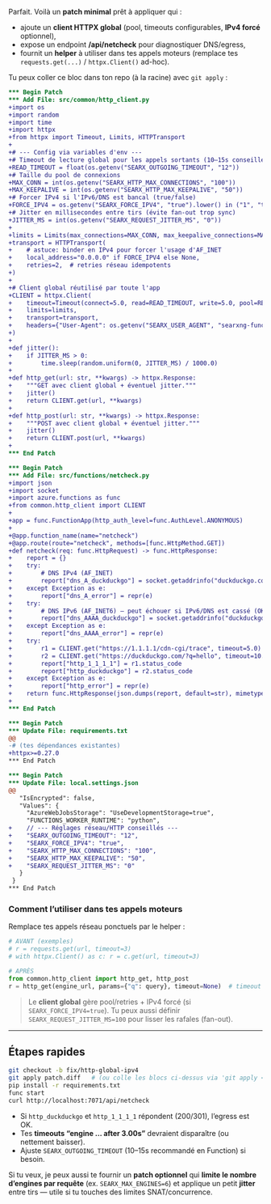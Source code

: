 Parfait. Voilà un **patch minimal** prêt à appliquer qui :

* ajoute un **client HTTPX global** (pool, timeouts configurables, **IPv4 forcé** optionnel),
* expose un endpoint **/api/netcheck** pour diagnostiquer DNS/egress,
* fournit un **helper** à utiliser dans tes appels moteurs (remplace tes `requests.get(...)` / `httpx.Client()` ad-hoc).

Tu peux coller ce bloc dans ton repo (à la racine) avec `git apply` :

```diff
*** Begin Patch
*** Add File: src/common/http_client.py
+import os
+import random
+import time
+import httpx
+from httpx import Timeout, Limits, HTTPTransport
+
+# --- Config via variables d'env ---
+# Timeout de lecture global pour les appels sortants (10–15s conseillé en cloud)
+READ_TIMEOUT = float(os.getenv("SEARX_OUTGOING_TIMEOUT", "12"))
+# Taille du pool de connexions
+MAX_CONN = int(os.getenv("SEARX_HTTP_MAX_CONNECTIONS", "100"))
+MAX_KEEPALIVE = int(os.getenv("SEARX_HTTP_MAX_KEEPALIVE", "50"))
+# Forcer IPv4 si l'IPv6/DNS est bancal (true/false)
+FORCE_IPV4 = os.getenv("SEARX_FORCE_IPV4", "true").lower() in ("1", "true", "yes")
+# Jitter en millisecondes entre tirs (évite fan-out trop sync)
+JITTER_MS = int(os.getenv("SEARX_REQUEST_JITTER_MS", "0"))
+
+limits = Limits(max_connections=MAX_CONN, max_keepalive_connections=MAX_KEEPALIVE)
+transport = HTTPTransport(
+    # astuce: binder en IPv4 pour forcer l'usage d'AF_INET
+    local_address="0.0.0.0" if FORCE_IPV4 else None,
+    retries=2,  # retries réseau idempotents
+)
+
+# Client global réutilisé par toute l'app
+CLIENT = httpx.Client(
+    timeout=Timeout(connect=5.0, read=READ_TIMEOUT, write=5.0, pool=READ_TIMEOUT),
+    limits=limits,
+    transport=transport,
+    headers={"User-Agent": os.getenv("SEARX_USER_AGENT", "searxng-func/1.0")},
+)
+
+def jitter():
+    if JITTER_MS > 0:
+        time.sleep(random.uniform(0, JITTER_MS) / 1000.0)
+
+def http_get(url: str, **kwargs) -> httpx.Response:
+    """GET avec client global + éventuel jitter."""
+    jitter()
+    return CLIENT.get(url, **kwargs)
+
+def http_post(url: str, **kwargs) -> httpx.Response:
+    """POST avec client global + éventuel jitter."""
+    jitter()
+    return CLIENT.post(url, **kwargs)
+
*** End Patch
```

```diff
*** Begin Patch
*** Add File: src/functions/netcheck.py
+import json
+import socket
+import azure.functions as func
+from common.http_client import CLIENT
+
+app = func.FunctionApp(http_auth_level=func.AuthLevel.ANONYMOUS)
+
+@app.function_name(name="netcheck")
+@app.route(route="netcheck", methods=[func.HttpMethod.GET])
+def netcheck(req: func.HttpRequest) -> func.HttpResponse:
+    report = {}
+    try:
+        # DNS IPv4 (AF_INET)
+        report["dns_A_duckduckgo"] = socket.getaddrinfo("duckduckgo.com", 443, socket.AF_INET)
+    except Exception as e:
+        report["dns_A_error"] = repr(e)
+    try:
+        # DNS IPv6 (AF_INET6) — peut échouer si IPv6/DNS est cassé (OK)
+        report["dns_AAAA_duckduckgo"] = socket.getaddrinfo("duckduckgo.com", 443, socket.AF_INET6)
+    except Exception as e:
+        report["dns_AAAA_error"] = repr(e)
+    try:
+        r1 = CLIENT.get("https://1.1.1.1/cdn-cgi/trace", timeout=5.0)
+        r2 = CLIENT.get("https://duckduckgo.com/?q=hello", timeout=10.0)
+        report["http_1_1_1_1"] = r1.status_code
+        report["http_duckduckgo"] = r2.status_code
+    except Exception as e:
+        report["http_error"] = repr(e)
+    return func.HttpResponse(json.dumps(report, default=str), mimetype="application/json")
+
*** End Patch
```

```diff
*** Begin Patch
*** Update File: requirements.txt
@@
-# (tes dépendances existantes)
+httpx>=0.27.0
*** End Patch
```

```diff
*** Begin Patch
*** Update File: local.settings.json
@@
   "IsEncrypted": false,
   "Values": {
     "AzureWebJobsStorage": "UseDevelopmentStorage=true",
     "FUNCTIONS_WORKER_RUNTIME": "python",
+    // --- Réglages réseau/HTTP conseillés ---
+    "SEARX_OUTGOING_TIMEOUT": "12",
+    "SEARX_FORCE_IPV4": "true",
+    "SEARX_HTTP_MAX_CONNECTIONS": "100",
+    "SEARX_HTTP_MAX_KEEPALIVE": "50",
+    "SEARX_REQUEST_JITTER_MS": "0"
   }
 }
*** End Patch
```

### Comment l’utiliser dans tes appels moteurs

Remplace tes appels réseau ponctuels par le helper :

```python
# AVANT (exemples)
# r = requests.get(url, timeout=3)
# with httpx.Client() as c: r = c.get(url, timeout=3)

# APRÈS
from common.http_client import http_get, http_post
r = http_get(engine_url, params={"q": query}, timeout=None)  # timeout global déjà appliqué
```

> Le **client global** gère pool/retries + IPv4 forcé (si `SEARX_FORCE_IPV4=true`).
> Tu peux aussi définir `SEARX_REQUEST_JITTER_MS=100` pour lisser les rafales (fan-out).

---

## Étapes rapides

```bash
git checkout -b fix/http-global-ipv4
git apply patch.diff   # (ou colle les blocs ci-dessus via 'git apply <<EOF ... EOF')
pip install -r requirements.txt
func start
curl http://localhost:7071/api/netcheck
```

* Si `http_duckduckgo` et `http_1_1_1_1` répondent (200/301), l’egress est OK.
* Tes **timeouts “engine … after 3.00s”** devraient disparaître (ou nettement baisser).
* Ajuste `SEARX_OUTGOING_TIMEOUT` (10–15s recommandé en Function) si besoin.

Si tu veux, je peux aussi te fournir un **patch optionnel** qui **limite le nombre d’engines par requête** (ex. `SEARX_MAX_ENGINES=6`) et applique un petit **jitter** entre tirs — utile si tu touches des limites SNAT/concurrence.
